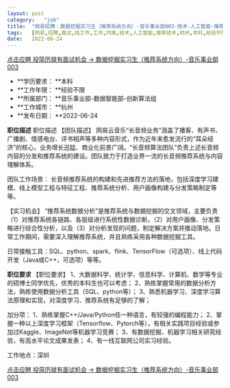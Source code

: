 ```yaml
---
layout:	post
category:	"job"
title:	"网易招聘：数据挖掘实习生（推荐系统方向）-音乐事业部003-技术-人工智能-推荐技术-杭州本科经验不限"
tags:	[网易,招聘,面试,找工作,工作,内推,技术,人工智能,推荐技术,杭州,本科,经验不限]
date:	2022-06-24
---
```


[点击应聘 投简历就有面试机会 -> 数据挖掘实习生（推荐系统方向）-音乐事业部003](http://mobile.bole.netease.com/bole/boleDetail?id=40481&employeeId=346f03c3cda5f04c&key=all)



- **学历要求： **本科
- **工作年限： **经验不限
- **所属部门： **音乐事业部-数据智能部-创新算法组
- **工作城市： **杭州
- **发布日期： **2022-06-24



**职位描述**
职位描述
【团队描述】
网易云音乐“长音频业务”涵盖了播客、有声书、广播剧、情感电台、评书相声等多种内容形式，作为近年来愈发流行的“耳朵经济”的核心，业务增长迅猛、商业化前景广阔。“长音频算法团队”负责上述长音频内容的分发和推荐系统的建设。团队致力于打造业界一流的长音频推荐系统与内容理解体系。

团队工作场景：
长音频推荐系统的构建和先进推荐方法的落地，包括深度学习建模、线上模型工程与特征工程、推荐系统分析、用户画像构建与分发策略制定等等。

【实习机会】
“推荐系统数据分析”是推荐系统与数据挖掘的交叉领域，主要负责（1）对推荐系统各链路、各层级进行系统性数据诊断，（2）对用户画像、分发策略进行综合性分析，以及（3）对分析发现的问题，制定解决方案并推动落地。日常工作期间，需要深入理解推荐系统，并且熟练采用各种数据挖掘工具。

日常接触工具：SQL、python、spark、flink、TensorFlow（可选项）、线上代码开发（Java或C++，可选项）等等。





**职位要求**
【职位要求】
1、大数据科学、统计学、信息科学、计算机、数学等专业的硕博士同学优先，优秀的本科生也可以考虑；
2、熟练掌握常用的数据分析方法，熟练使用数据分析工具（SQL、python等）；
3、熟悉机器学习、深度学习算法原理和实现，对深度学习、推荐系统有足够的了解；

加分项：
1、熟练掌握C++/Java/Python任一种语言，有较强的编程能力；
2、掌握一种以上深度学习框架（Tensorflow、Pytorch等），有相关实践项目经验或参加过Kaggle、ImageNet等机器学习竞赛；
3、有数据挖掘、机器学习相关研究经验，有高水平论文成果发表；
4、有一线互联网公司实习经验。

工作地点：深圳



[点击应聘 投简历就有面试机会 -> 数据挖掘实习生（推荐系统方向）-音乐事业部003](http://mobile.bole.netease.com/bole/boleDetail?id=40481&employeeId=346f03c3cda5f04c&key=all)